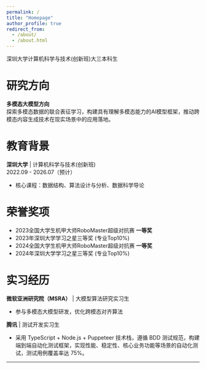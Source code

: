 ```yaml
---
permalink: /
title: "Homepage"
author_profile: true
redirect_from: 
  - /about/
  - /about.html
---
```


深圳大学计算机科学与技术(创新班)大三本科生

研究方向
======
**多模态大模型方向**  
探索多模态数据的联合表征学习，构建具有理解多模态能力的AI模型框架，推动跨模态内容生成技术在现实场景中的应用落地。

教育背景
======
**深圳大学** | 计算机科学与技术(创新班)  
2022.09 - 2026.07（预计）  
- 核心课程：数据结构、算法设计与分析、数据科学导论

荣誉奖项
======
- 2023全国大学生机甲大师RoboMaster超级对抗赛 **一等奖**
- 2023年深圳大学学习之星三等奖 (专业Top10%)
- 2024全国大学生机甲大师RoboMaster超级对抗赛 **一等奖**
- 2024年深圳大学学习之星三等奖 (专业Top10%)

实习经历
======
**微软亚洲研究院（MSRA）** | 大模型算法研究实习生  
- 参与多模态大模型研发，优化跨模态对齐算法

**腾讯** | 测试开发实习生
- 采用 TypeScript + Node.js + Puppeteer 技术栈，遵循 BDD 测试规范，构建端到端自动化测试框架，实现性能、稳定性、核心业务功能等场景的自动化测试，测试用例覆盖率达 75%。


--- 
